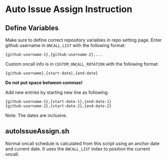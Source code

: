 # Auto Issue Assign Instruction
## Define Variables
Make sure to define correct repository variables in repo setting page. Enter github username in `ONCALL_LIST` with the following format:

`{github-username-1},{github-username-2},...`

Custom oncall info is in `CUSTOM_ONCALL_ROTATION` with the following format:

`{github-username},{start-date},{end-date}`

**Do not put space between commas!**

Add new entries by starting new line as following:

```
{github-username-1},{start-date-1},{end-date-1}
{github-username-2},{start-date-2},{end-date-2}
```

Note: The dates are inclusive.

## autoIssueAssign.sh
Normal oncall schedule is calculated from this script using an anchor date and current date. It uses the `ONCALL_LIST` index to position the current oncall.

